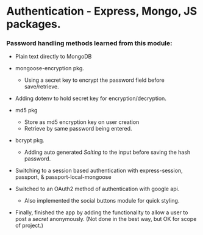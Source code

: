 # Authentication - Express, Mongo, JS packages.

### Password handling methods learned from this module: 

- Plain text directly to MongoDB

- mongoose-encryption pkg. 
    - Using a secret key to encrypt the password field before save/retrieve.

- Adding dotenv to hold secret key for encryption/decryption.

- md5 pkg
    - Store as md5 encryption key on user creation 
    - Retrieve by same password being entered.

- bcrypt pkg.
    - Adding auto generated *Salting* to the input before saving the hash password.

- Switching to a session based authentication with express-session, passport, & passport-local-mongoose

- Switched to an OAuth2 method of authentication with google api. 
    - Also implemented the social buttons module for quick styling.

- Finally, finished the app by adding the functionality to allow a user to post a *secret* anonymously.  (Not done in the best way, but OK for scope of project.)